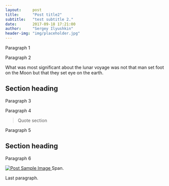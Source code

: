 ```yaml
---
layout:     post
title:      "Post title2"
subtitle:   "test subtitle 2."
date:       2017-09-18 17:21:00
author:     "Sergey Ilyushkin"
header-img: "img/placeholder.jpg"
---
```


<p>Paragraph 1</p>

<p>Paragraph 2</p>

<p>What was most significant about the lunar voyage was not that man set foot on the Moon but that they set eye on the earth.</p>

<h2 class="section-heading">Section heading</h2>

<p>Paragraph 3</p>

<p>Paragraph 4</p>

<blockquote>Quote section</blockquote>

<p>Paragraph 5</p>

<h2 class="section-heading">Section heading</h2>

<p>Paragraph 6</p>

<a href="#">
    <img src="{{ site.baseurl }}/img/bears_cropped.jpg" alt="Post Sample Image">
</a>
<span class="caption text-muted">Span.</span>

<p>Last paragraph.</p>


